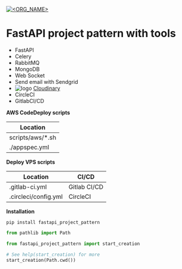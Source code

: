 [![<ORG_NAME>](https://circleci.com/gh/kampvie/fastapi-project-pattern.svg?style=shield)](https://circleci.com/gh/kampvie/fastapi-project-pattern/?branch=main)

# FastAPI project pattern with tools

* FastAPI
* Celery
* RabbitMQ
* MongoDB
* Web Socket
* Send email with Sendgrid
* ![logo](https://cloudinary-res.cloudinary.com/image/upload/c_scale,h_24,w_72/cloudinary_logo_for_white_bg.png) [Cloudinary](https://cloudinary.com/)
* CircleCI
* GitlabCI/CD

**AWS CodeDeploy scripts**

| Location         |
| ---------------- |
| scripts/aws/*.sh |
| ./appspec.yml    |

**Deploy VPS scripts**

| Location             | CI/CD        |
| -------------------- | ------------ |
| .gitlab-ci.yml       | Gitlab CI/CD |
| .circleci/config.yml | CircleCI     |

**Installation**

`pip install fastapi_project_pattern`

```python
from pathlib import Path

from fastapi_project_pattern import start_creation

# See help(start_creation) for more
start_creation(Path.cwd())
```
